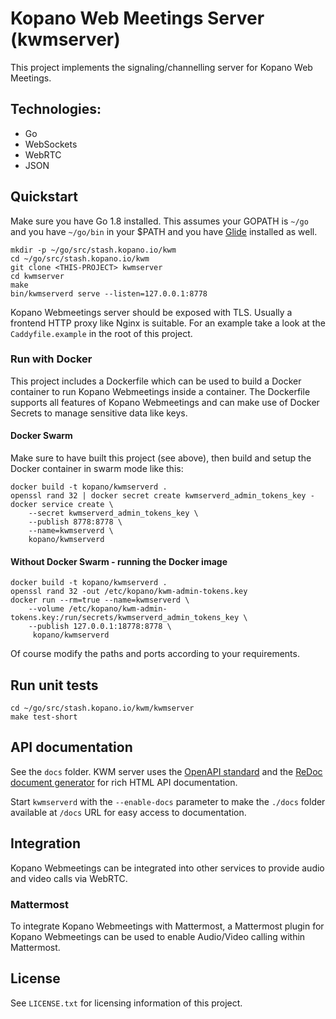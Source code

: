 # Kopano Web Meetings Server (kwmserver)

This project implements the signaling/channelling server for Kopano
Web Meetings.

## Technologies:
  - Go
  - WebSockets
  - WebRTC
  - JSON

## Quickstart

Make sure you have Go 1.8 installed. This assumes your GOPATH is `~/go` and
you have `~/go/bin` in your $PATH and you have [Glide](https://github.com/Masterminds/glide)
installed as well.

```
mkdir -p ~/go/src/stash.kopano.io/kwm
cd ~/go/src/stash.kopano.io/kwm
git clone <THIS-PROJECT> kwmserver
cd kwmserver
make
bin/kwmserverd serve --listen=127.0.0.1:8778
```

Kopano Webmeetings server should be exposed with TLS. Usually a frontend HTTP
proxy like Nginx is suitable. For an example take a look at the `Caddyfile.example`
in the root of this project.

### Run with Docker

This project includes a Dockerfile which can be used to build a Docker container
to run Kopano Webmeetings inside a container. The Dockerfile supports all features
of Kopano Webmeetings and can make use of Docker Secrets to manage sensitive
data like keys.

#### Docker Swarm

Make sure to have built this project (see above), then build and setup the Docker
container in swarm mode like this:

```
docker build -t kopano/kwmserverd .
openssl rand 32 | docker secret create kwmserverd_admin_tokens_key -
docker service create \
	--secret kwmserverd_admin_tokens_key \
	--publish 8778:8778 \
	--name=kwmserverd \
	kopano/kwmserverd
```

#### Without Docker Swarm - running the Docker image

```
docker build -t kopano/kwmserverd .
openssl rand 32 -out /etc/kopano/kwm-admin-tokens.key
docker run --rm=true --name=kwmserverd \
	--volume /etc/kopano/kwm-admin-tokens.key:/run/secrets/kwmserverd_admin_tokens_key \
	--publish 127.0.0.1:18778:8778 \
	 kopano/kwmserverd
```

Of course modify the paths and ports according to your requirements.

## Run unit tests

```
cd ~/go/src/stash.kopano.io/kwm/kwmserver
make test-short
```

## API documentation

See the `docs` folder. KWM server uses  the [OpenAPI standard](https://openapis.org/) and
the [ReDoc document generator](https://github.com/Rebilly/ReDoc) for rich HTML
API documentation.

Start `kwmserverd` with the `--enable-docs` parameter to make the `./docs` folder
available at `/docs` URL for easy access to documentation.

## Integration

Kopano Webmeetings can be integrated into other services to provide audio and
video calls via WebRTC.

### Mattermost

To integrate Kopano Webmeetings with Mattermost, a Mattermost plugin for
Kopano Webmeetings can be used to enable Audio/Video calling within Mattermost.

## License

See `LICENSE.txt` for licensing information of this project.
